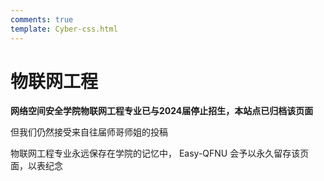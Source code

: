 ```yaml
---
comments: true
template: Cyber-css.html
---
```


# 物联网工程

**网络空间安全学院物联网工程专业已与2024届停止招生，本站点已归档该页面**

但我们仍然接受来自往届师哥师姐的投稿

物联网工程专业永远保存在学院的记忆中， Easy-QFNU 会予以永久留存该页面，以表纪念
